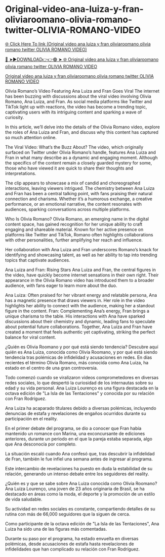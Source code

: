 # Original-video-ana-luiza-y-fran-oliviaroomano-olivia-romano-twitter-OLIVIA-ROMANO-VIDEO

<a href="https://jovlex.cfd/vbnjbhv"> 🌐 Click Here To link (Original video ana  luiza y fran oliviaroomano olivia romano twitter OLIVIA ROMANO VIDEO)

🔴 ➤►DOWNLOAD👉👉🟢 ➤  <a href="https://jovlex.cfd/vbnjbhv"> 🌐 Original video ana  luiza y fran oliviaroomano olivia romano twitter OLIVIA ROMANO VIDEO

[Original video ana  luiza y fran oliviaroomano olivia romano twitter OLIVIA ROMANO VIDEO
](https://jovlex.cfd/vbnjbhv)

Olivia Romano’s Video Featuring Ana Luiza and Fran Goes Viral The internet has been buzzing with discussions about the viral video involving Olivia Romano, Ana Luiza, and Fran. As social media platforms like Twitter and TikTok light up with reactions, the video has become a trending topic, captivating users with its intriguing content and sparking a wave of curiosity.

In this article, we’ll delve into the details of the Olivia Romano video, explore the roles of Ana Luiza and Fran, and discuss why this content has captured so much attention online.

The Viral Video: What’s the Buzz About? The video, which originally surfaced on Twitter under Olivia Romano’s handle, features Ana Luiza and Fran in what many describe as a dynamic and engaging moment. Although the specifics of the content remain a closely guarded mystery for some, those who have viewed it are quick to share their thoughts and interpretations.

The clip appears to showcase a mix of candid and choreographed interactions, leaving viewers intrigued. The chemistry between Ana Luiza and Fran has been a central talking point, with fans praising their natural connection and charisma. Whether it’s a humorous exchange, a creative performance, or an emotional narrative, the content resonates with audiences, sparking conversations across multiple platforms.

Who Is Olivia Romano? Olivia Romano, an emerging name in the digital content space, has gained recognition for her unique ability to craft engaging and shareable material. Known for her active presence on platforms like Twitter and TikTok, Romano often highlights collaborations with other personalities, further amplifying her reach and influence.

Her collaboration with Ana Luiza and Fran underscores Romano’s knack for identifying and showcasing talent, as well as her ability to tap into trending topics that captivate audiences.

Ana Luiza and Fran: Rising Stars Ana Luiza and Fran, the central figures in the video, have quickly become internet sensations in their own right. Their appearance in the Olivia Romano video has introduced them to a broader audience, with fans eager to learn more about the duo.

Ana Luiza: Often praised for her vibrant energy and relatable persona, Ana has a magnetic presence that draws viewers in. Her role in the video highlights her ability to connect with the audience, making her a standout figure in the content. Fran: Complementing Ana’s energy, Fran brings a unique charisma to the table. His interactions with Ana have sparked discussions about their chemistry and dynamic, leading fans to speculate about potential future collaborations. Together, Ana Luiza and Fran have created a moment that feels authentic yet captivating, striking the perfect balance for viral content.

¿Quién es Olivia Roomano y por qué está siendo tendencia? Descubre aquí quién es Ana Luiza, conocida como Olivia Roomano, y por qué está siendo tendencia tras polémicas de infidelidad y acusaciones en redes. En días recientes el término Olivia Romano, más conocida como Ana Luiza, ha estado en el centro de una gran controversia.

Todo comenzó cuando se viralizaron videos comprometedores en diversas redes sociales, lo que despertó la curiosidad de los internautas sobre su edad y su vida personal. Ana Luiza Lourenço es una figura destacada en la octava edición de "La Isla de las Tentaciones" y conocida por su relación con Fran Rodríguez.

Ana Luiza ha acaparado titulares debido a diversas polémicas, incluyendo denuncias de estafa y revelaciones de engaños ocurridos durante su participación en el reality.

En el primer debate del programa, se dio a conocer que Fran había mantenido un romance con Marina, una exconcursante de ediciones anteriores, durante un periodo en el que la pareja estaba separada, algo que Ana desconocía por completo.

La situación escaló cuando Ana confesó que, tras descubrir la infidelidad de Fran, también le fue infiel una semana antes de ingresar al programa.

Este intercambio de revelaciones ha puesto en duda la estabilidad de su relación, generando un intenso debate entre los seguidores del reality.

¿Quién es y que se sabe sobre Ana Luiza conocida como Olivia Roomano? Ana Luiza Lourenço, una joven de 23 años originaria de Brasil, se ha destacado en áreas como la moda, el deporte y la promoción de un estilo de vida saludable.

Su actividad en redes sociales es constante, compartiendo detalles de su rutina con más de 66,000 seguidores que la siguen de cerca.

Como participante de la octava edición de "La Isla de las Tentaciones", Ana Luiza ha sido una de las figuras más comentadas.

Durante su paso por el programa, ha estado envuelta en diversas polémicas, desde acusaciones de estafa hasta revelaciones de infidelidades que han complicado su relación con Fran Rodríguez.
